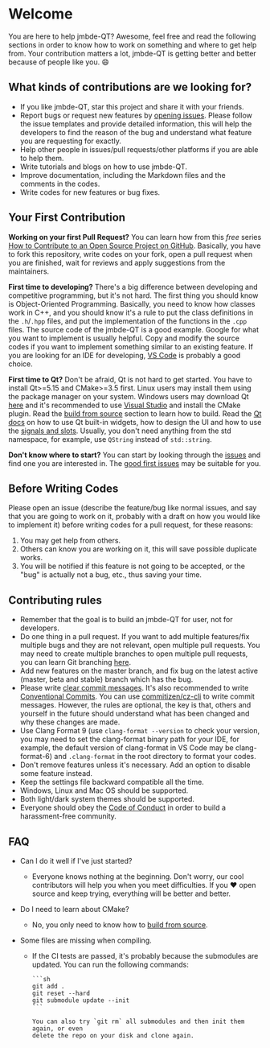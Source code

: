 # Welcome

You are here to help jmbde-QT? Awesome, feel free and read the following sections in
order to know how to work on something and where to get help from. Your contribution
matters a lot, jmbde-QT is getting better and better because of people like you. :smile:

## What kinds of contributions are we looking for?

- If you like jmbde-QT, star this project and share it with your friends.
- Report bugs or request new features by
  [opening issues](https://github.com/jmuelbert/jmbde-QT/issues/new/choose). Please
  follow the issue templates and provide detailed information, this will help the
  developers to find the reason of the bug and understand what feature you are
  requesting for exactly.
- Help other people in issues/pull requests/other platforms if you are able to help
  them.
- Write tutorials and blogs on how to use jmbde-QT.
- Improve documentation, including the Markdown files and the comments in the codes.
- Write codes for new features or bug fixes.

## Your First Contribution

**Working on your first Pull Request?** You can learn how from this _free_ series
[How to Contribute to an Open Source Project on GitHub](https://egghead.io/series/how-to-contribute-to-an-open-source-project-on-github).
Basically, you have to fork this repository, write codes on your fork, open a pull
request when you are finished, wait for reviews and apply suggestions from the
maintainers.

**First time to developing?** There's a big difference between developing and
competitive programming, but it's not hard. The first thing you should know is
Object-Oriented Programming. Basically, you need to know how classes work in C++, and
you should know it's a rule to put the class definitions in the `.h`/`.hpp` files, and
put the implementation of the functions in the `.cpp` files. The source code of the
jmbde-QT is a good example. Google for what you want to implement is usually helpful.
Copy and modify the source codes if you want to implement something similar to an
existing feature. If you are looking for an IDE for developing,
[VS Code](https://code.visualstudio.com/) is probably a good choice.

**First time to Qt?** Don't be afraid, Qt is not hard to get started. You have to
install Qt>=5.15 and CMake>=3.5 first. Linux users may install them using the package
manager on your system. Windows users may download Qt [here](https://www.qt.io/download)
and it's recommended to use [Visual Studio](https://visualstudio.microsoft.com/) and
install the CMake plugin. Read the
[build from source](https://github.com/jmuelbert/jmbde-QT) section to learn how to
build. Read the [Qt docs](https://doc.qt.io/) on how to use Qt built-in widgets, how to
design the UI and how to use the
[signals and slots](https://doc.qt.io/qt-5/signalsandslots.html). Usually, you don't
need anything from the std namespace, for example, use `QString` instead of
`std::string`.

**Don't know where to start?** You can start by looking through the
[issues](https://github.com/jmuelbert/jmbde-QT/issues) and find one you are interested
in. The
[good first issues](https://github.com/jmuelbert/jmbde-QT/issues?q=is%3Aissue+is%3Aopen+label%3A%22good+first+issue%22)
may be suitable for you.

## Before Writing Codes

Please open an issue (describe the feature/bug like normal issues, and say that you are
going to work on it, probably with a draft on how you would like to implement it) before
writing codes for a pull request, for these reasons:

1. You may get help from others.
2. Others can know you are working on it, this will save possible duplicate works.
3. You will be notified if this feature is not going to be accepted, or the "bug" is
   actually not a bug, etc., thus saving your time.

## Contributing rules

- Remember that the goal is to build an jmbde-QT for user, not for developers.
- Do one thing in a pull request. If you want to add multiple features/fix multiple
  bugs and they are not relevant, open multiple pull requests. You may need to create
  multiple branches to open multiple pull requests, you can learn Git branching
  [here](https://learngitbranching.js.org/).
- Add new features on the master branch, and fix bug on the latest active (master,
  beta and stable) branch which has the bug.
- Please write [clear commit messages](https://chris.beams.io/posts/git-commit/). It's
  also recommended to write
  [Conventional Commits](https://www.conventionalcommits.org/). You can use
  [commitizen/cz-cli](https://github.com/commitizen/cz-cli) to write commit messages.
  However, the rules are optional, the key is that, others and yourself in the future
  should understand what has been changed and why these changes are made.
- Use Clang Format 9 (use `clang-format --version` to check your version, you may need
  to set the clang-format binary path for your IDE, for example, the default version
  of clang-format in VS Code may be clang-format-6) and `.clang-format` in the root
  directory to format your codes.
- Don't remove features unless it's necessary. Add an option to disable some feature
  instead.
- Keep the settings file backward compatible all the time.
- Windows, Linux and Mac OS should be supported.
- Both light/dark system themes should be supported.
- Everyone should obey the [Code of Conduct](CODE_OF_CONDUCT.md) in order to build a
  harassment-free community.

## FAQ

- Can I do it well if I've just started?
  - Everyone knows nothing at the beginning. Don't worry, our cool contributors will
    help you when you meet difficulties. If you :heart: open source and keep trying,
    everything will be better and better.
- Do I need to learn about CMake?
  - No, you only need to know how to
    [build from source](https://github.com/jmuelbert/jmbde-QT).
- Some files are missing when compiling.

  - If the CI tests are passed, it's probably because the submodules are updated.
    You can run the following commands:

        ```sh
        git add .
        git reset --hard
        git submodule update --init
        ```

        You can also try `git rm` all submodules and then init them again, or even
        delete the repo on your disk and clone again.
